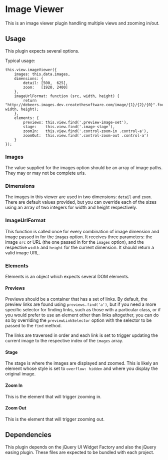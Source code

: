 # Image Viewer

This is an image viewer plugin handling multiple views and zooming in/out.

## Usage

This plugin expects several options.

Typical usage:

    this.view.imageViewer({
        images: this.data.images,
        dimensions: {
            detail: [500,  625],
            zoom:   [1920, 2400]
        },
        imageUrlFormat: function (src, width, height) {
            return "http://debeers.images.dev.createthesoftware.com/image/{1}/{2}/{0}".format(src, width, height);
        },
        elements: {
            previews: this.view.find('.preview-image-set'),
            stage:    this.view.find('.image-stage'),
            zoomIn:   this.view.find('.control-zoom-in .control-a'),
            zoomOut:  this.view.find('.control-zoom-out .control-a')
        }
    });

### Images

The value supplied for the images option should be an array of image paths. They may or may not be complete urls.

### Dimensions

The images in this viewer are used in two dimensions: `detail` and `zoom`. There are default values provided, but you can override each of the sizes using an array of two integers for width and height respectively.

### ImageUrlFormat

This function is called once for every combination of image dimension and image passed in for the `images` option. It receives three parameters: the image `src` or URL (the one passed in for the `images` option), and the respective `width` and `height` for the current dimension. It should return a valid image URL.

### Elements

Elements is an object which expects several DOM elements.

#### Previews

Previews should be a container that has a set of links. By default, the preview links are found using `previews.find('a')`, but if you need a more specific selector for finding links, such as those with a particular class, or if you would prefer to use an element other than links altogether, you can do so by overriding the `previewLinkSelector` option with the selector to be passed to the `find` method.

The links are traversed in order and each link is set to trigger updating the current image to the respective index of the `images` array.


#### Stage

The stage is where the images are displayed and zoomed. This is likely an element whose style is set to `overflow: hidden` and where you display the original image.

#### Zoom In

This is the element that will trigger zooming in.

#### Zoom Out

This is the element that will trigger zooming out.

## Dependencies

This plugin depends on the jQuery UI Widget Factory and also the jQuery easing plugin. These files are expected to be bundled with each project.